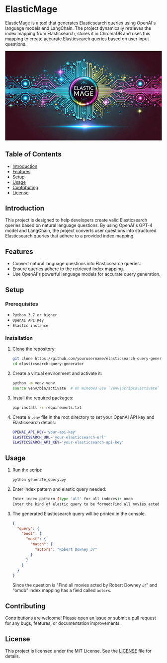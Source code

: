 # ElasticMage

ElasticMage is a tool that generates Elasticsearch queries using OpenAI's language models and LangChain. The project dynamically retrieves the index mapping from Elasticsearch, stores it in ChromaDB and uses this mapping to create accurate Elasticsearch queries based on user input questions.

![elastic-mage.png](docs%2Felastic-mage.png)

## Table of Contents

- [Introduction](#introduction)
- [Features](#features)
- [Setup](#setup)
- [Usage](#usage)
- [Contributing](#contributing)
- [License](#license)

## Introduction

This project is designed to help developers create valid Elasticsearch queries based on natural language questions. By using OpenAI's GPT-4 model and LangChain, the project converts user questions into structured Elasticsearch queries that adhere to a provided index mapping.

## Features

- Convert natural language questions into Elasticsearch queries.
- Ensure queries adhere to the retrieved index mapping.
- Use OpenAI's powerful language models for accurate query generation.

## Setup

### Prerequisites

- `Python 3.7 or higher`
- `OpenAI API Key`
- `Elastic instance`

### Installation

1. Clone the repository:

    ```bash
    git clone https://github.com/yourusername/elasticsearch-query-generator.git
    cd elasticsearch-query-generator
    ```

2. Create a virtual environment and activate it:

    ```bash
    python -m venv venv
    source venv/bin/activate  # On Windows use `venv\Scripts\activate`
    ```

3. Install the required packages:

    ```bash
    pip install -r requirements.txt
    ```

4. Create a `.env` file in the root directory to set your OpenAI API key and Elasticsearch details:

    ```bash
    OPENAI_API_KEY='your-api-key'
    ELASTICSEARCH_URL='your-elasticsearch-url'
    ELASTICSEARCH_API_KEY='your-elasticsearch-api-key'
    ```
## Usage

1. Run the script:

    ```bash
    python generate_query.py
    ```

2. Enter index pattern and elastic query needed:

    ```bash
    Enter index pattern (type 'all' for all indexes): omdb
    Enter the kind of elastic query to be formed:Find all movies acted by Robert Downey Jr
    ```

3. The generated Elasticsearch query will be printed in the console.

   ```json
   {
     "query": {
       "bool": {
         "must": {
           "match": {
             "actors": "Robert Downey Jr"
           }
         }
       }
     }
   }
   ```
   Since the question is "Find all movies acted by Robert Downey Jr" and "omdb" index mapping has a field called `actors`.

## Contributing

Contributions are welcome! Please open an issue or submit a pull request for any bugs, features, or documentation improvements.

## License

This project is licensed under the MIT License. See the [LICENSE](LICENSE) file for details.